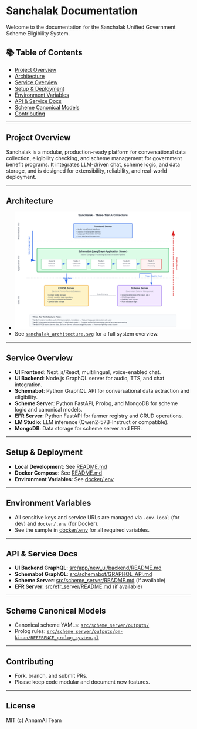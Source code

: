 # Sanchalak Documentation

Welcome to the documentation for the Sanchalak Unified Government Scheme Eligibility System.

## 📚 Table of Contents
- [Project Overview](#project-overview)
- [Architecture](#architecture)
- [Service Overview](#service-overview)
- [Setup & Deployment](#setup--deployment)
- [Environment Variables](#environment-variables)
- [API & Service Docs](#api--service-docs)
- [Scheme Canonical Models](#scheme-canonical-models)
- [Contributing](#contributing)

---

## Project Overview
Sanchalak is a modular, production-ready platform for conversational data collection, eligibility checking, and scheme management for government benefit programs. It integrates LLM-driven chat, scheme logic, and data storage, and is designed for extensibility, reliability, and real-world deployment.

---

## Architecture
- ![Architecture Diagram](sanchalak_architecture.svg)
- See [`sanchalak_architecture.svg`](sanchalak_architecture.svg) for a full system overview.

---

## Service Overview
- **UI Frontend**: Next.js/React, multilingual, voice-enabled chat.
- **UI Backend**: Node.js GraphQL server for audio, TTS, and chat integration.
- **Schemabot**: Python GraphQL API for conversational data extraction and eligibility.
- **Scheme Server**: Python FastAPI, Prolog, and MongoDB for scheme logic and canonical models.
- **EFR Server**: Python FastAPI for farmer registry and CRUD operations.
- **LM Studio**: LLM inference (Qwen2-57B-Instruct or compatible).
- **MongoDB**: Data storage for scheme server and EFR.

---

## Setup & Deployment
- **Local Development**: See [README.md](../README.md#quick-start)
- **Docker Compose**: See [README.md](../README.md#docker-compose-productionserver)
- **Environment Variables**: See [docker/.env](../docker/.env)

---

## Environment Variables
- All sensitive keys and service URLs are managed via `.env.local` (for dev) and `docker/.env` (for Docker).
- See the sample in [docker/.env](../docker/.env) for all required variables.

---

## API & Service Docs
- **UI Backend GraphQL**: [src/app/new_ui/backend/README.md](../src/app/new_ui/backend/README.md)
- **Schemabot GraphQL**: [src/schemabot/GRAPHQL_API.md](../src/schemabot/GRAPHQL_API.md)
- **Scheme Server**: [src/scheme_server/README.md](../src/scheme_server/README.md) (if available)
- **EFR Server**: [src/efr_server/README.md](../src/efr_server/README.md) (if available)

---

## Scheme Canonical Models
- Canonical scheme YAMLs: [`src/scheme_server/outputs/`](../src/scheme_server/outputs/)
- Prolog rules: [`src/scheme_server/outputs/pm-kisan/REFERENCE_prolog_system.pl`](../src/scheme_server/outputs/pm-kisan/REFERENCE_prolog_system.pl)

---

## Contributing
- Fork, branch, and submit PRs.
- Please keep code modular and document new features.

---

## License
MIT (c) AnnamAI Team 